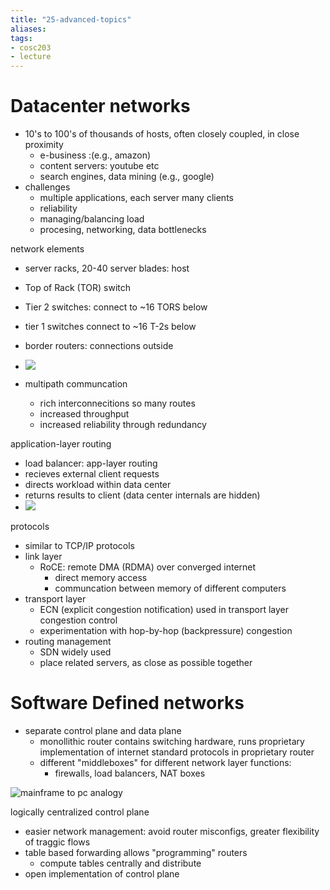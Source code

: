 ```yaml
---
title: "25-advanced-topics"
aliases: 
tags: 
- cosc203
- lecture
---
```


# Datacenter networks
- 10's to 100's of thousands of hosts, often closely coupled, in close proximity
	- e-business :(e.g., amazon)
	- content servers: youtube etc
	- search engines, data mining (e.g., google)
- challenges
	- multiple applications, each server many clients
	- reliability
	- managing/balancing load
	- procesing, networking, data bottlenecks


network elements
- server racks, 20-40 server blades: host
- Top of Rack (TOR) switch
- Tier 2 switches: connect to ~16 TORS below
- tier 1 switches connect to ~16 T-2s below
- border routers: connections outside
- ![](https://i.imgur.com/kFOrQ97.png)

- multipath communcation
	- rich interconnecitions so many routes
	- increased throughput
	- increased reliability through redundancy

application-layer routing
- load balancer: app-layer routing
- recieves external client requests
- directs workload within data center
- returns results to client (data center internals are hidden)
- ![](https://i.imgur.com/Z33ZvcS.png)

protocols
- similar to TCP/IP protocols
- link layer
	- RoCE: remote DMA (RDMA) over converged internet
		- direct memory access
		- communcation between memory of different computers
- transport layer
	- ECN (explicit congestion notification) used in transport layer congestion control
	- experimentation with hop-by-hop (backpressure) congestion
- routing management
	- SDN widely used
	- place related servers, as close as possible together 

# Software Defined networks
- separate control plane and data plane
	- monollithic router contains switching hardware, runs proprietary implementation of internet standard protocols in proprietary router
	- different "middleboxes" for different network layer functions:
		- firewalls, load balancers, NAT boxes

![mainframe to pc analogy](https://i.imgur.com/S8FAfkD.png)

logically centralized control plane
- easier network management: avoid router misconfigs, greater flexibility of traggic flows
- table based forwarding allows "programming" routers
	- compute tables centrally and distribute
- open implementation of control plane


   